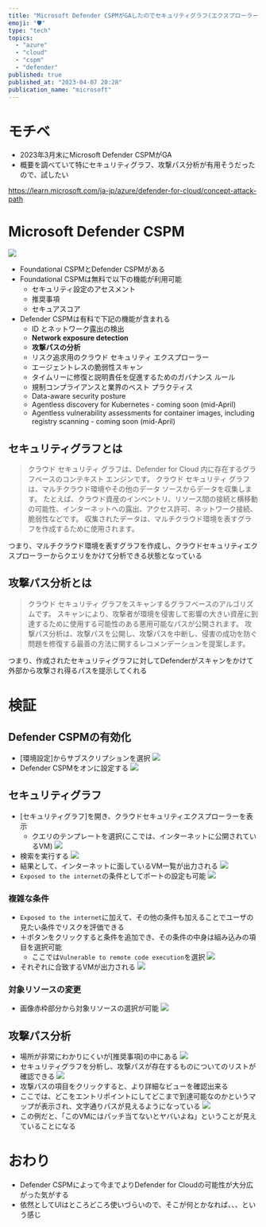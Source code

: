 ```yaml
---
title: "Microsoft Defender CSPMがGAしたのでセキュリティグラフ(エクスプローラー)と攻撃パス分析を触ってみる"
emoji: "🛡️"
type: "tech"
topics:
  - "azure"
  - "cloud"
  - "cspm"
  - "defender"
published: true
published_at: "2023-04-07 20:28"
publication_name: "microsoft"
---
```


# モチベ
- 2023年3月末にMicrosoft Defender CSPMがGA
- 概要を調べていて特にセキュリティグラフ、攻撃パス分析が有用そうだったので、試したい

https://learn.microsoft.com/ja-jp/azure/defender-for-cloud/concept-attack-path

# Microsoft Defender CSPM
![](https://storage.googleapis.com/zenn-user-upload/a47e3bda3aa0-20230407.png)
- Foundational CSPMとDefender CSPMがある
- Foundational CSPMは無料で以下の機能が利用可能
	- セキュリティ設定のアセスメント
	- 推奨事項
	- セキュアスコア
- Defender CSPMは有料で下記の機能が含まれる
	- ID とネットワーク露出の検出
	- **Network exposure detection**
	- **攻撃パスの分析**
	- リスク追求用のクラウド セキュリティ エクスプローラー
	- エージェントレスの脆弱性スキャン
	- タイムリーに修復と説明責任を促進するためのガバナンス ルール
	- 規制コンプライアンスと業界のベスト プラクティス
	- Data-aware security posture
	- Agentless discovery for Kubernetes - coming soon (mid-April)
	- Agentless vulnerability assessments for container images, including registry scanning - coming soon (mid-April)

## セキュリティグラフとは
> クラウド セキュリティ グラフは、Defender for Cloud 内に存在するグラフベースのコンテキスト エンジンです。 クラウド セキュリティ グラフは、マルチクラウド環境やその他のデータ ソースからデータを収集します。 たとえば、クラウド資産のインベントリ、リソース間の接続と横移動の可能性、インターネットへの露出、アクセス許可、ネットワーク接続、脆弱性などです。 収集されたデータは、マルチクラウド環境を表すグラフを作成するために使用されます。

つまり、マルチクラウド環境を表すグラフを作成し、クラウドセキュリティエクスプローラーからクエリをかけて分析できる状態となっている

## 攻撃パス分析とは
> クラウド セキュリティ グラフをスキャンするグラフベースのアルゴリズムです。 スキャンにより、攻撃者が環境を侵害して影響の大きい資産に到達するために使用する可能性のある悪用可能なパスが公開されます。 攻撃パス分析は、攻撃パスを公開し、攻撃パスを中断し、侵害の成功を防ぐ問題を修復する最善の方法に関するレコメンデーションを提案します。

つまり、作成されたセキュリティグラフに対してDefenderがスキャンをかけて外部から攻撃され得るパスを提示してくれる

# 検証
## Defender CSPMの有効化
- [環境設定]からサブスクリプションを選択
![](https://storage.googleapis.com/zenn-user-upload/c2f02ef9d94b-20230407.png)
- Defender CSPMをオンに設定する
![](https://storage.googleapis.com/zenn-user-upload/2f1de2f16dc8-20230407.png)
## セキュリティグラフ
- [セキュリティグラフ]を開き、クラウドセキュリティエクスプローラーを表示
	- クエリのテンプレートを選択(ここでは、インターネットに公開されているVM)
![](https://storage.googleapis.com/zenn-user-upload/d82169b65751-20230407.png)
- 検索を実行する
![](https://storage.googleapis.com/zenn-user-upload/36b371b7efab-20230407.png)
- 結果として、インターネットに面しているVM一覧が出力される
![](https://storage.googleapis.com/zenn-user-upload/f17d586e5c63-20230407.png)
- `Exposed to the internet`の条件としてポートの設定も可能
![](https://storage.googleapis.com/zenn-user-upload/411a7b5c5627-20230407.png)

### 複雑な条件
- `Exposed to the internet`に加えて、その他の条件も加えることでユーザの見たい条件でリスクを評価できる
- ＋ボタンをクリックすると条件を追加でき、その条件の中身は組み込みの項目を選択可能
	- ここでは`Vulnerable to remote code execution`を選択
![](https://storage.googleapis.com/zenn-user-upload/aa06f5b29537-20230407.png)
- それぞれに合致するVMが出力される
![](https://storage.googleapis.com/zenn-user-upload/22c7fa3bf639-20230407.png)

### 対象リソースの変更
- 画像赤枠部分から対象リソースの選択が可能
![](https://storage.googleapis.com/zenn-user-upload/b0119d15482b-20230407.png)

## 攻撃パス分析
- 場所が非常にわかりにくいが[推奨事項]の中にある
![](https://storage.googleapis.com/zenn-user-upload/f6b62c88971f-20230407.png)
- セキュリティグラフを分析し、攻撃パスが存在するものについてのリストが確認できる
![](https://storage.googleapis.com/zenn-user-upload/c3a2e2af9991-20230407.png)
- 攻撃パスの項目をクリックすると、より詳細なビューを確認出来る
- ここでは、どこをエントリポイントにしてどこまで到達可能なのかというマップが表示され、文字通りパスが見えるようになっている
![](https://storage.googleapis.com/zenn-user-upload/d925c21fb295-20230407.png)
- この例だと、「このVMにはパッチ当てないとヤバいよね」ということが見えていることになる

# おわり
- Defender CSPMによって今までよりDefender for Cloudの可能性が大分広がった気がする
- 依然としてUIはところどころ使いづらいので、そこが何とかなれば、、、という感じ
